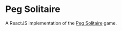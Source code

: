 # Peg Solitaire

A ReactJS implementation of the [Peg
Solitaire](https://en.wikipedia.org/wiki/Peg_solitaire) game.
